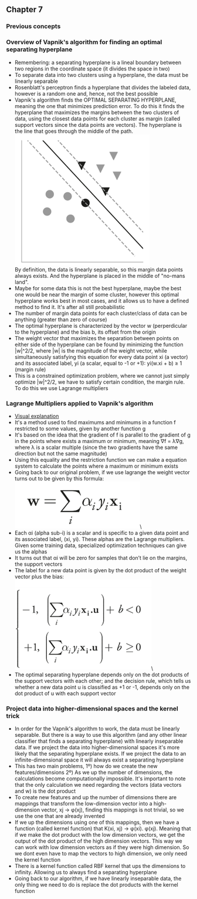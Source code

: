 ## Chapter 7

### Previous concepts

### Overview of Vapnik's algorithm for finding an optimal separating hyperplane

- Remembering: a separating hyperplane is a lineal boundary between two regions in the coordinate space (it divides the space in two)
- To separate data into two clusters using a hyperplane, the data must be linearly separable
- Rosenblatt's perceptron finds a hyperplane that divides the labeled data, however is a random one and, hence, not the best possible
- Vapnik's algorithm finds the OPTIMAL SEPARATING HYPERPLANE, meaning the one that minimizes prediction error. To do this it finds the hyperplane
that maximizes the margins between the two clusters of data, using the closest data points for each cluster as margin (called support vectors since the data points are vectors). The hyperplane is the line that goes through the middle of the path. \
![optimal_separating_hyperplane](imgs/optimal_separating_hyperplane.png)\
By definition, the data is linearly separable, so this margin data points always exists. And the hyperplane is placed in the middle of "no-mans land".
- Maybe for some data this is not the best hyperplane, maybe the best one would be near the margin of some cluster, however this optimal hyperplane works best in most cases, and it allows us to have a defined method to find it. It's after all still probabilistic
- The number of margin data points for each cluster/class of data can be anything (greater than zero of course)
- The optimal hyperplane is characterized by the vector w (perperdicular to the hyperplane) and the bias b, its offset from the origin
- The weight vector that maximizes the separation between points on either side of the hyperplane can be found by minimizing the function |w|^2/2, where |w| is the magnitude of the weight vector, while simultaneously satisfying this equation for every data point xi (a vector) and its associated label, yi (a scalar, equal to -1 or +1): yi(w.xi + b) ≥ 1 (margin rule)
- This is a constrained optimization problem, where we cannot just simply optimize |w|^2/2, we have to satisfy certain condition, the margin rule. To do this we use Lagrange multipliers

### Lagrange Multipliers applied to Vapnik's algorithm

- [Visual explanation](https://www.youtube.com/watch?v=5A39Ht9Wcu0&ab_channel=SerpentineIntegral)
- It's a method used to find maximums and minimums in a function f restricted to some values, given by another function g
- It's based on the idea that the gradient of f is parallel to the gradient of g in the points where exists a maximum or minimum, meaning ∇f = λ∇g, where λ is a scalar multiple (since the two gradients have the same direction but not the same magnitude)
- Using this equality and the restriction function we can make a equation system to calculate the points where a maximum or minimum exists
- Going back to our original problem, if we use lagrange the weight vector turns out to be given by this formula:\
![weight vector formula](imgs/weightvectorformula.png)\
- Each αi (alpha sub-i) is a scalar and is specific to a given data point and its associated label, (xi, yi). These alphas are the Lagrange multipliers. Given some training data, specialized optimization techniques can give us the alphas
- It turns out that αi will be zero for samples that don’t lie on the margins, the support vectors
- The label for a new data point is given by the dot product of the weight vector plus the bias:\
![formula new datapoint](imgs/labelfornewdatapoint.png)\
- The optimal separating hyperplane depends only on the dot products of the support vectors with each other; and the decision rule, which tells us whether a new data point u is classified as +1 or -1, depends only on the dot product of u with each support vector

### Project data into higher-dimensional spaces and the kernel trick

- In order for the Vapnik's algorithm to work, the data must be linearly separable. But there is a way to use this algorithm (and any other linear classifier that finds a separating hyperplane) with linearly inseparable data. If we project the data into higher-dimensional spaces it's more likely that the separating hyperplane exists. If we project the data to an infinite-dimensional space it will always exist a separating hyperplane
- This has two main problems, 1º) how do we create the new features/dimensions 2º) As we up the number of dimensions, the calculations become computationally impossible. It's important to note that the only calculation we need regarding the vectors (data vectors and w) is the dot product
- To create new features and up the number of dimensions there are mappings that transform the low-dimension vector into a high-dimension vector, xj → φ(xj), finding this mappings is not trivial, so we use the one that are already invented
- If we up the dimensions using one of this mappings, then we have a function (called kernel function) that K(xi, xj) → φ(xi). φ(xj). Meaning that if we make the dot product with the low dimension vectors, we get the output of the dot product of the high dimension vectors. This way we can work with low dimension vectors as if they were high dimension. So we dont even have to map the vectors to high dimension, we only need the kernel function
- There is a kernel function called RBF kernel that ups the dimensions to infinity. Allowing us to always find a separating hyperplane
- Going back to our algorithm, if we have linearly inseparable data, the only thing we need to do is replace the dot products with the kernel function
